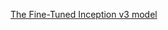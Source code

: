 
[The Fine-Tuned Inception v3 model](https://drive.google.com/file/d/1fYZyySHqAHCZPPcLSjnzmendG3ZdcRlO/view?usp=sharing) 